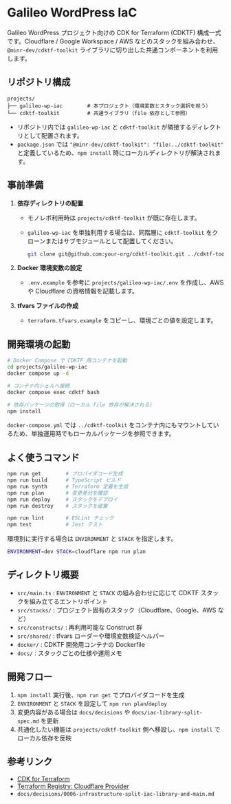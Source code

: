 # Galileo WordPress IaC

Galileo WordPress プロジェクト向けの CDK for Terraform (CDKTF) 構成一式です。Cloudflare / Google Workspace / AWS などのスタックを組み合わせ、`@minr-dev/cdktf-toolkit` ライブラリに切り出した共通コンポーネントを利用します。

## リポジトリ構成

```
projects/
├── galileo-wp-iac        # 本プロジェクト（環境変数とスタック選択を担う）
└── cdktf-toolkit         # 共通ライブラリ（file 依存として参照）
```

- リポジトリ内では `galileo-wp-iac` と `cdktf-toolkit` が隣接するディレクトリとして配置されます。
- `package.json` では `"@minr-dev/cdktf-toolkit": "file:../cdktf-toolkit"` と定義しているため、`npm install` 時にローカルディレクトリが解決されます。

## 事前準備

1. **依存ディレクトリの配置**
   - モノレポ利用時は `projects/cdktf-toolkit` が既に存在します。
   - `galileo-wp-iac` を単独利用する場合は、同階層に `cdktf-toolkit` をクローンまたはサブモジュールとして配置してください。

     ```bash
     git clone git@github.com:your-org/cdktf-toolkit.git ../cdktf-toolkit
     ```

2. **Docker 環境変数の設定**
   - `.env.example` を参考に `projects/galileo-wp-iac/.env` を作成し、AWS や Cloudflare の資格情報を記載します。

3. **tfvars ファイルの作成**
   - `terraform.tfvars.example` をコピーし、環境ごとの値を設定します。

## 開発環境の起動

```bash
# Docker Compose で CDKTF 用コンテナを起動
cd projects/galileo-wp-iac
docker compose up -d

# コンテナ内シェルへ接続
docker compose exec cdktf bash

# 依存パッケージの取得（ローカル file 依存が解決される）
npm install
```

`docker-compose.yml` では `../cdktf-toolkit` をコンテナ内にもマウントしているため、単独運用時でもローカルパッケージを参照できます。

## よく使うコマンド

```bash
npm run get        # プロバイダコード生成
npm run build      # TypeScript ビルド
npm run synth      # Terraform 定義を生成
npm run plan       # 変更差分を確認
npm run deploy     # スタックをデプロイ
npm run destroy    # スタックを破棄

npm run lint       # ESLint チェック
npm test           # Jest テスト
```

環境別に実行する場合は `ENVIRONMENT` と `STACK` を指定します。

```bash
ENVIRONMENT=dev STACK=cloudflare npm run plan
```

## ディレクトリ概要

- `src/main.ts` : `ENVIRONMENT` と `STACK` の組み合わせに応じて CDKTF スタックを組み立てるエントリポイント
- `src/stacks/` : プロジェクト固有のスタック（Cloudflare、Google、AWS など）
- `src/constructs/` : 再利用可能な Construct 群
- `src/shared/` : tfvars ローダーや環境変数検証ヘルパー
- `docker/` : CDKTF 開発用コンテナの Dockerfile
- `docs/` : スタックごとの仕様や運用メモ

## 開発フロー

1. `npm install` 実行後、`npm run get` でプロバイダコードを生成
2. `ENVIRONMENT` と `STACK` を設定して `npm run plan`/`deploy`
3. 変更内容がある場合は `docs/decisions` や `docs/iac-library-split-spec.md` を更新
4. 共通化したい機能は `projects/cdktf-toolkit` 側へ移設し、`npm install` でローカル依存を反映

## 参考リンク

- [CDK for Terraform](https://developer.hashicorp.com/terraform/cdktf)
- [Terraform Registry: Cloudflare Provider](https://registry.terraform.io/providers/cloudflare/cloudflare/latest)
- `docs/decisions/0006-infrastructure-split-iac-library-and-main.md`

